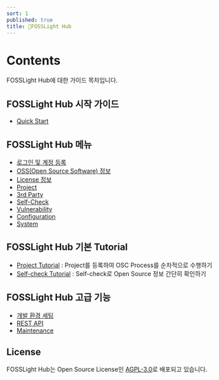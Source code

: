 ```yaml
---
sort: 1
published: true
title: 🚩FOSSLight Hub
---
```

# Contents
FOSSLight Hub에 대한 가이드 목차입니다.

## FOSSLight Hub 시작 가이드
- [Quick Start](../started/1_install.md)

## FOSSLight Hub 메뉴
- [로그인 및 계정 등록](../menu/1_sign.md)
- [OSS(Open Source Software) 정보](../menu/2_oss.md)
- [License 정보](../menu/3_license.md)
- [Project](../menu/4_project.md)
- [3rd Party](../menu/5_third-party.md)
- [Self-Check](../menu/6_self-check.md)
- [Vulnerability](../menu/7_vulnerability.md)
- [Configuration](../menu/8_configuration.md)
- [System](../menu/9_system.md)

## FOSSLight Hub 기본 Tutorial
- [Project Tutorial](../tutorial/1_project.md) : Project를 등록하여 OSC Process를 순차적으로 수행하기
- [Self-check Tutorial](../tutorial/2_self_check.md) : Self-check로 Open Source 정보 간단히 확인하기

## FOSSLight Hub 고급 기능
- [개발 환경 세팅](../features/1_developer.md)
- [REST API](../features/2_rest_api.md)
- [Maintenance](../features/3_maintenance.md)

## License
FOSSLight Hub는 Open Source License인 [AGPL-3.0][agpl]로 배포되고 있습니다.

[agpl]: https://github.com/fosslight/fosslight/blob/main/LICENSE
